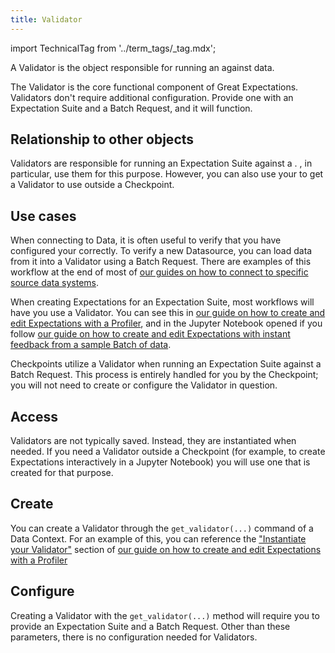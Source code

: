 ```yaml
---
title: Validator
---
```


import TechnicalTag from '../term_tags/_tag.mdx';

A Validator is the object responsible for running an <TechnicalTag relative="../" tag="expectation_suite" text="Expectation Suite" /> against data.

The Validator is the core functional component of Great Expectations. Validators don't require additional configuration.  Provide one with an Expectation Suite and a Batch Request, and it will function.

## Relationship to other objects

Validators are responsible for running an Expectation Suite against a <TechnicalTag relative="../" tag="batch_request" text="Batch Request" />.  <TechnicalTag relative="../" tag="checkpoint" text="Checkpoints" />, in particular, use them for this purpose.  However, you can also use your <TechnicalTag relative="../" tag="data_context" text="Data Context" /> to get a Validator to use outside a Checkpoint. 

## Use cases

When connecting to Data, it is often useful to verify that you have configured your <TechnicalTag relative="../" tag="datasource" text="Datasource" /> correctly.  To verify a new Datasource, you can load data from it into a Validator using a Batch Request.  There are examples of this workflow at the end of most of [our guides on how to connect to specific source data systems](../guides/connecting_to_your_data/index.md#database).

When creating Expectations for an Expectation Suite, most workflows will have you use a Validator.  You can see this in [our guide on how to create and edit Expectations with a Profiler](../guides/expectations/how_to_create_and_edit_expectations_with_a_profiler.md), and in the Jupyter Notebook opened if you follow [our guide on how to create and edit Expectations with instant feedback from a sample Batch of data](../guides/expectations/how_to_create_and_edit_expectations_with_instant_feedback_from_a_sample_batch_of_data.md).

Checkpoints utilize a Validator when running an Expectation Suite against a Batch Request.  This process is entirely handled for you by the Checkpoint; you will not need to create or configure the Validator in question. 

## Access

Validators are not typically saved.  Instead, they are instantiated when needed.  If you need a Validator outside a Checkpoint (for example, to create Expectations interactively in a Jupyter Notebook) you will use one that is created for that purpose.

## Create

You can create a Validator through the `get_validator(...)` command of a Data Context.  For an example of this, you can reference the ["Instantiate your Validator"](../guides/expectations/how_to_create_and_edit_expectations_with_a_profiler.md#3-instantiate-your-validator) section of [our guide on how to create and edit Expectations with a Profiler](../guides/expectations/how_to_create_and_edit_expectations_with_a_profiler.md) 

## Configure

Creating a Validator with the `get_validator(...)` method will require you to provide an Expectation Suite and a Batch Request.  Other than these parameters, there is no configuration needed for Validators.
